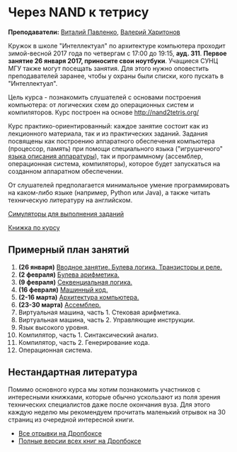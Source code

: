 # Через NAND к тетрису

**Преподаватели:** [Виталий Павленко](https://vk.com/vitalypavlenko), [Валерий Харитонов](https://vk.com/kharvd)

Кружок в школе "Интеллектуал" по архитектуре компьютера проходит зимой-весной 2017 года по четвергам с 17:00 до 19:15, **ауд. 311**. **Первое занятие 26 января 2017, приносите свои ноутбуки**. Учащиеся СУНЦ МГУ также могут посещать занятия. Для этого нужно оповестить преподавателей заранее, чтобы у охраны были списки, кого пускать в "Интеллектуал".

Цель курса - познакомить слушателей с основами построения компьютера: от логических схем до операционных систем и компиляторов. Курс построен на основе http://nand2tetris.org/

Курс практико-ориентированный: каждое занятие состоит как из лекционного материала, так и из практических заданий. Задания посвящены как построению аппаратного обеспечения компьютера (процессор, память) при помощи специального языка ("игрушечного" [языка описания аппаратуры](https://ru.wikipedia.org/wiki/%D0%AF%D0%B7%D1%8B%D0%BA_%D0%BE%D0%BF%D0%B8%D1%81%D0%B0%D0%BD%D0%B8%D1%8F_%D0%B0%D0%BF%D0%BF%D0%B0%D1%80%D0%B0%D1%82%D1%83%D1%80%D1%8B)), так и программному (ассемблер, операционная система, компиляторы), которое будет запускаться на созданном аппаратном обеспечении.

От слушателей предполагается минимальное умение программировать на каком-либо языке (например, Python или Java), а также читать техническую литературу на английском.

[Симуляторы для выполнения заданий](http://www.nand2tetris.org/software.php)

[Книжка по курсу](https://bit.ly/nandbook)

## Примерный план занятий
1. **(26 января)** [Вводное занятие. Булева логика. Транзисторы и реле.](lectures/01_boolean_logic.md)
2. **(2 февраля)** [Булева арифметика.](lectures/02_boolean_arithmetic.md)
3. **(9 февраля)** [Секвенциальная логика.](lectures/03_sequential_logic.md)
4. **(16 февраля)** [Машинный код.](lectures/04_machine_language.md)
5. **(2-16 марта)** [Архитектура компьютера.](lectures/05_computer_architecture.md)
6. **(23-30 марта)** [Ассемблер.](lectures/06_assembler.md)
7. Виртуальная машина, часть 1. Стековая арифметика.
8. Виртуальная машина, часть 2. Управляющие инструкции.
9. Язык высокого уровня.
10. Компилятор, часть 1. Синтаксический анализ.
11. Компилятор, часть 2. Генерирование кода.
12. Операционная система.

## Нестандартная литература

Помимо основного курса мы хотим познакомить участников с интересными книжками, которые обычно ускользают из поля зрения технических специалистов даже после окончания вуза. Для этого каждую неделю мы рекомендуем прочитать маленький отрывок на 30 страниц из очередной интересной книги.

- [Все отрывки на Дропбоксе](https://www.dropbox.com/sh/xlmgorqu5ia329v/AABvv2fa1ChZowI-2v_4l6wda?dl=0)
- [Полные версии всех книг на Дропбоксе](https://www.dropbox.com/sh/zmq1aanr4f6lk3k/AACs2-E9ta_FzAIgDVgYuV2fa?dl=0)
